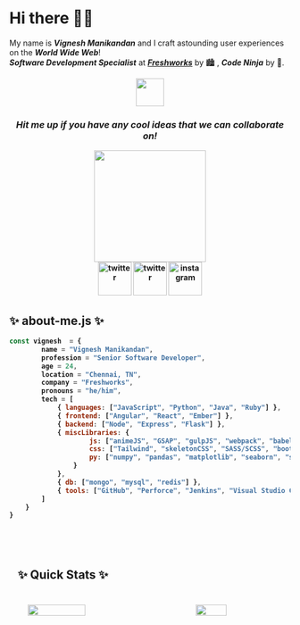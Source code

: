 <h1>Hi there 👋🏼</h1>

My name is ***Vignesh Manikandan*** and I craft astounding user experiences on the ***World Wide Web***!<br>
***_Software Development Specialist_*** at ***[Freshworks](https://www.freshworks.com)*** by 🏙 , ***Code Ninja*** by 🌌.

<div align="center">
    <img src="https://media.giphy.com/media/DgHAJrveNYC0N9oQjy/giphy.gif" width="50px">
</div>

<div align="center">
    <p><h3><i><strong>Hit me up if you have any cool ideas that we can collaborate on!<strong></i></h3></p>
</div>

<div align="center">
    <img src="https://media.giphy.com/media/htSeueZxZ2RkBPrIe1/giphy.gif" width="200px">
</div>

<div align="center">
    <a href="mailto:vigneshm1797@gmail.com" style="width: 50px; height: 50px;"><img src="https://media.giphy.com/media/GDs9d9ctyvm3KEfyFM/giphy.gif" alt="twitter" width="60px"></a>
    <a href="https://www.twitter.com/v_gn_sh" style="width: 50px; height: 50px;"><img src="https://media.giphy.com/media/j4jpTe4QhFdTrEucXL/giphy.gif" alt="twitter" width="60px"></a>
    <a href="https://www.instagram.com/the.vig" style="width: 50px; height: 50px;"><img src="https://media.giphy.com/media/Wu9Graz2W46frtHFKc/giphy.gif" alt="instagram" width="60px"></a>
</div>

<div>
    <p>
        <h2>✨&nbsp;about-me.js&nbsp;✨</h2>
    </p>
</div>

```javascript
const vignesh  = {
        name = "Vignesh Manikandan",
        profession = "Senior Software Developer",
        age = 24,
        location = "Chennai, TN",
        company = "Freshworks",
        pronouns = "he/him",
        tech = [
            { languages: ["JavaScript", "Python", "Java", "Ruby"] },
            { frontend: ["Angular", "React", "Ember"] },
            { backend: ["Node", "Express", "Flask"] },
            { miscLibraries: {
                    js: ["animeJS", "GSAP", "gulpJS", "webpack", "babel"],
                    css: ["Tailwind", "skeletonCSS", "SASS/SCSS", "bootstrap", "Material Design"],
                    py: ["numpy", "pandas", "matplotlib", "seaborn", "scikit-learn"]
                }
            },
            { db: ["mongo", "mysql", "redis"] },
            { tools: ["GitHub", "Perforce", "Jenkins", "Visual Studio Code", "PyCharm", "Jupyter Notebook", "AWS - S3, EKS, EC2"] }
        ]
    }
}
```

<br>

<section>
    <div style="padding: 15px; margin: 10px 0; width: 100%; height: 100%;">
        <p><h2>✨&nbsp;Quick Stats&nbsp;✨</h2></p>
        <br>
        <div style="display: flex; flex-direction: row; justify-content: space-around; align-items: center;">
            <img src="https://github-readme-stats.vercel.app/api?username=vigneshmanikandan97&count_private=true&show_icons=true&theme=highcontrast&border_radius=20&custom_title=Consolidated%20Stats" width="45%">
            <br>
            <br>
            <img src="https://github-readme-stats.vercel.app/api/top-langs/?username=vigneshmanikandan97&layout=compact" width="33%">
        </div>
    </div>
</section>

<section>
    <p><h2>✨&nbsp;Other Stats&nbsp;✨</h2></p>
    <br>
    
<!--START_SECTION:waka-->
![Code Time](http://img.shields.io/badge/Code%20Time-0%20secs-blue)

![Lines of code](https://img.shields.io/badge/From%20Hello%20World%20I%27ve%20Written-374.2%20thousand%20lines%20of%20code-blue)

**🐱 My GitHub Data** 

> 📦 16.9 kB Used in GitHub's Storage 
 > 
> 🏆 2 Contributions in the Year 2024
 > 
> 💼 Opted to Hire
 > 
> 📜 8 Public Repositories 
 > 
> 🔑 7 Private Repositories 
 > 
**I'm an Early 🐤** 

```text
🌞 Morning                122 commits         ██████░░░░░░░░░░░░░░░░░░░   25.36 % 
🌆 Daytime                215 commits         ███████████░░░░░░░░░░░░░░   44.70 % 
🌃 Evening                93 commits          █████░░░░░░░░░░░░░░░░░░░░   19.33 % 
🌙 Night                  51 commits          ███░░░░░░░░░░░░░░░░░░░░░░   10.60 % 
```
📅 **I'm Most Productive on Friday** 

```text
Monday                   18 commits          █░░░░░░░░░░░░░░░░░░░░░░░░   03.74 % 
Tuesday                  80 commits          ████░░░░░░░░░░░░░░░░░░░░░   16.63 % 
Wednesday                109 commits         ██████░░░░░░░░░░░░░░░░░░░   22.66 % 
Thursday                 61 commits          ███░░░░░░░░░░░░░░░░░░░░░░   12.68 % 
Friday                   110 commits         ██████░░░░░░░░░░░░░░░░░░░   22.87 % 
Saturday                 60 commits          ███░░░░░░░░░░░░░░░░░░░░░░   12.47 % 
Sunday                   43 commits          ██░░░░░░░░░░░░░░░░░░░░░░░   08.94 % 
```


📊 **This Week I Spent My Time On** 

```text
🕑︎ Time Zone: Asia/Kolkata

💬 Programming Languages: 
No Activity Tracked This Week

🐱‍💻 Projects: 
No Activity Tracked This Week
```

**I Mostly Code in Python** 

```text
Python                   5 repos             ██████████░░░░░░░░░░░░░░░   41.67 % 
Jupyter Notebook         5 repos             ██████████░░░░░░░░░░░░░░░   41.67 % 
JavaScript               2 repos             ████░░░░░░░░░░░░░░░░░░░░░   16.67 % 
```




 Last Updated on 10/10/2024 18:43:38 UTC
<!--END_SECTION:waka-->
</section>

<!--
**vigneshmanikandan97/vigneshmanikandan97** is a ✨ _special_ ✨ repository because its `README.md` (this file) appears on your GitHub profile.
-->
